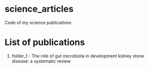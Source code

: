 # science_articles
Code of my science publications

# List of publications
1. folder_1 - The role of gut microbiota in development kidney stone disease: a systematic review
